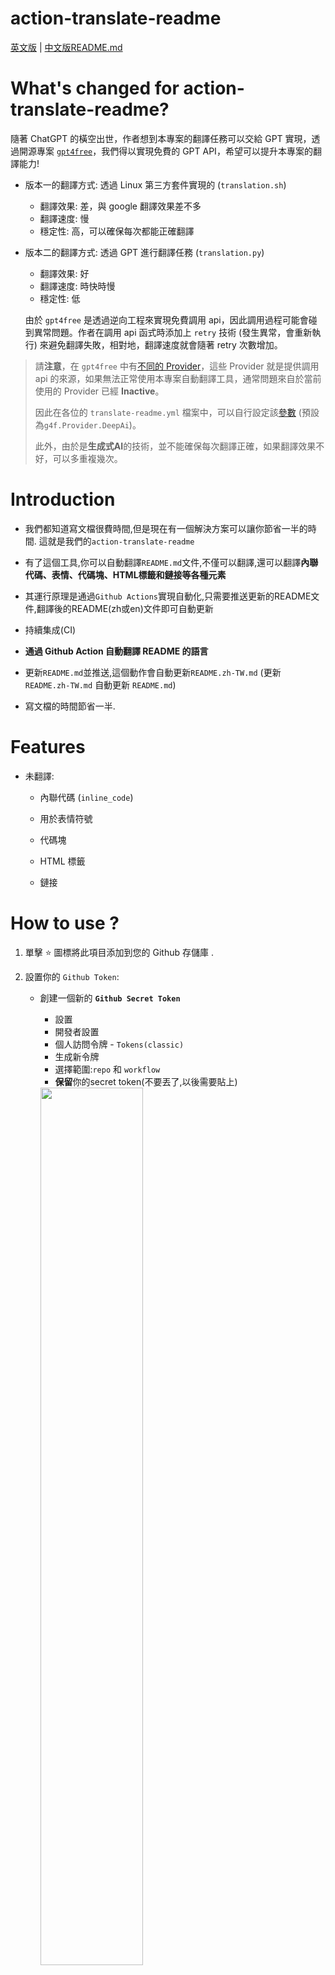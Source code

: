 # action-translate-readme

[英文版](README.md) | [中文版README.md](README.zh-TW.md)

# What's changed for action-translate-readme?

隨著 ChatGPT 的橫空出世，作者想到本專案的翻譯任務可以交給 GPT 實現，透過開源專案 [`gpt4free`](https://github.com/xtekky/gpt4free)，我們得以實現免費的 GPT API，希望可以提升本專案的翻譯能力!

* 版本一的翻譯方式: 透過 Linux 第三方套件實現的 (`translation.sh`)
  * 翻譯效果: 差，與 google 翻譯效果差不多
  * 翻譯速度: 慢
  * 穩定性: 高，可以確保每次都能正確翻譯

* 版本二的翻譯方式: 透過 GPT 進行翻譯任務 (`translation.py`)
  * 翻譯效果: 好
  * 翻譯速度: 時快時慢
  * 穩定性: 低
  

   由於  `gpt4free` 是透過逆向工程來實現免費調用 api，因此調用過程可能會碰到異常問題。作者在調用 api 函式時添加上 `retry` 技術 (發生異常，會重新執行) 來避免翻譯失敗，相對地，翻譯速度就會隨著 retry 次數增加。

> 請**注意**，在 `gpt4free` 中有[不同的 Provider](https://github.com/xtekky/gpt4free#models)，這些 Provider 就是提供調用 api 的來源，如果無法正常使用本專案自動翻譯工具，通常問題來自於當前使用的 Provider 已經 **Inactive**。
>
> 因此在各位的 `translate-readme.yml` 檔案中，可以自行設定該[參數](.github\workflows\translate-readme.yml) (預設為`g4f.Provider.DeepAi`)。
>
> 此外，由於是**生成式AI**的技術，並不能確保每次翻譯正確，如果翻譯效果不好，可以多重複幾次。

# Introduction

* 我們都知道寫文檔很費時間,但是現在有一個解決方案可以讓你節省一半的時間. 這就是我們的`action-translate-readme`

* 有了這個工具,你可以自動翻譯`README.md`文件,不僅可以翻譯,還可以翻譯**內聯代碼、表情、代碼塊、HTML標籤和鏈接等各種元素**

* 其運行原理是通過`Github Actions`實現自動化,只需要推送更新的README文件,翻譯後的README(zh或en)文件即可自動更新

* 持續集成(CI)

* **通過 Github Action 自動翻譯 README 的語言**

* 更新`README.md`並推送,這個動作會自動更新`README.zh-TW.md`
    (更新 `README.zh-TW.md` 自動更新 `README.md`)

* 寫文檔的時間節省一半.

# Features

* 未翻譯:
    * 內聯代碼 (`inline_code`)

    * 用於表情符號

    * 代碼塊

    * HTML 標籤

    * 鏈接

# How to use ?

1. 單擊 :star: 圖標將此項目添加到您的 Github 存儲庫 .

2. 設置你的 `Github Token`:

    * 創建一個新的 **`Github Secret Token`**
        * 設置
        * 開發者設置
        * 個人訪問令牌 - `Tokens(classic)`
        * 生成新令牌
        * 選擇範圍:`repo` 和 `workflow`
        * **保留**你的secret token(不要丟了,以後需要貼上)
        <img src="https://github.com/Lin-jun-xiang/action-translate-readme/assets/63782903/b7487b49-817c-4925-b94a-bdb7b025a0c2" width=" 60%" />

    * 創建一個新的 **`repository secret`**
        * 在您的存儲庫中 - `settings`
        * `Securits and variables`
        * `Actions`
        * `New repository secret`
        * 按`token`填寫標籤並命名(eg: `Action_Bot`)
        <img src="https://github.com/Lin-jun-xiang/action-translate-readme/assets/63782903/27dc7bcd-633f-431e-98e8-387b97ecd47c" width=" 60%" />

4. 創建你想要的 **README** 語言:`README.md`, `READM.zh-TW.md`, ...

5. 在目錄 `.github/workflows/your_action.yml`. 中創建您的操作示例:

    ```
    # .github/workflows/translate.yml
    name: Translate Readme

    on:
        push:
            branches: ['**']

    jobs:
        translate:
            runs-on: ubuntu-latest
            steps:
                - name: Checkout
                  uses: actions/checkout@v3
                  with:
                    fetch-depth: 3

                - name: Auto Translate
                  uses: Lin-jun-xiang/action-translate-readme@v1 # Based on the tag
                  with:
                    token: ${{ secrets.Action_Bot }} # Based on step2 name
    ```

6. 現在你可以更新 `README.md`,它會自動生成一個翻譯版本！

---

# Demo

![](./img/auto-translation.gif)


---

# Results of Test Document

* 查看[測試文檔](https://github.com/Lin-jun-xiang/vscode-extensions-best/tree/main)
* 使用我們的工具更新測試文檔

<a href="#top">Back to top</a>